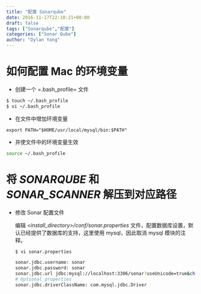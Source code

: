 ```yaml
---
title: "配置 Sonarqube"
date: 2016-11-17T22:10:21+08:00
draft: false
tags: ["Sonarqube","配置"]
categories: ["Sonar Qube"]
author: "Dylan Yang"
---
```


# 如何配置 Mac 的环境变量

- 创建一个 =.bash_profile= 文件

``` bash
$ touch ~/.bash_profile
$ vi ~/.bash_profile
```

- 在文件中增加环境变量

``` shell
export PATH="$HOME/usr/local/mysql/bin:$PATH"
```

- 并使文件中的环境变量生效

``` bash
source ~/.bash_profile
```

# 将 *SONARQUBE* 和 *SONAR_SCANNER* 解压到对应路径

- 修改 Sonar 配置文件
 
  编辑 *<install_directory>/conf/sonar.properties* 文件，配置数据库设置，默认已经提供了数据库的支持，这里使用 mysql，因此取消 mysql 模块的注释。

    ``` bash
    $ vi sonar.properties
    ```

    ``` bash
    sonar.jdbc.username: sonar
    sonar.jdbc.password: sonar
    sonar.jdbc.url jdbc:mysql://localhost:3306/sonar?useUnicode=true&characterEncoding=utf8&rewriteBatchedStatements=true  
    # Optional properties
    sonar.jdbc.driverClassName: com.mysql.jdbc.Driver
    ```
